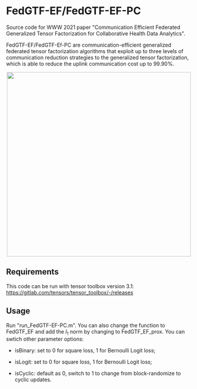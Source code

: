 # FedGTF-EF/FedGTF-EF-PC

Source code for WWW 2021 paper "Communication Efficient Federated Generalized Tensor Factorization for Collaborative Health Data Analytics".

FedGTF-EF/FedGTF-Ef-PC are communication-efficient generalized federated tensor factorization algorithms that exploit up to three levels of communication reduction strategies to the generalized tensor factorization, which is able to reduce the uplink communication cost up to 99.90%.

<p align="center"><img src="https://github.com/jma78/FedGTF-EF/blob/main/image/algorithm_figure.png" width=500></p>

## Requirements

This code can be run with tensor toolbox version 3.1: https://gitlab.com/tensors/tensor_toolbox/-/releases

## Usage

Run "run_FedGTF-EF-PC.m". You can also change the function to FedGTF_EF and add the $l_1$ norm by changing to FedGTF_EF_prox.
You can swtich other parameter options:
- isBinary: set to 0 for square loss, 1 for Bernoulli Logit loss;

- isLogit: set to 0 for square loss, 1 for Bernoulli Logit loss;

- isCyclic: default as 0, switch to 1 to change from block-randomize to cyclic updates.
